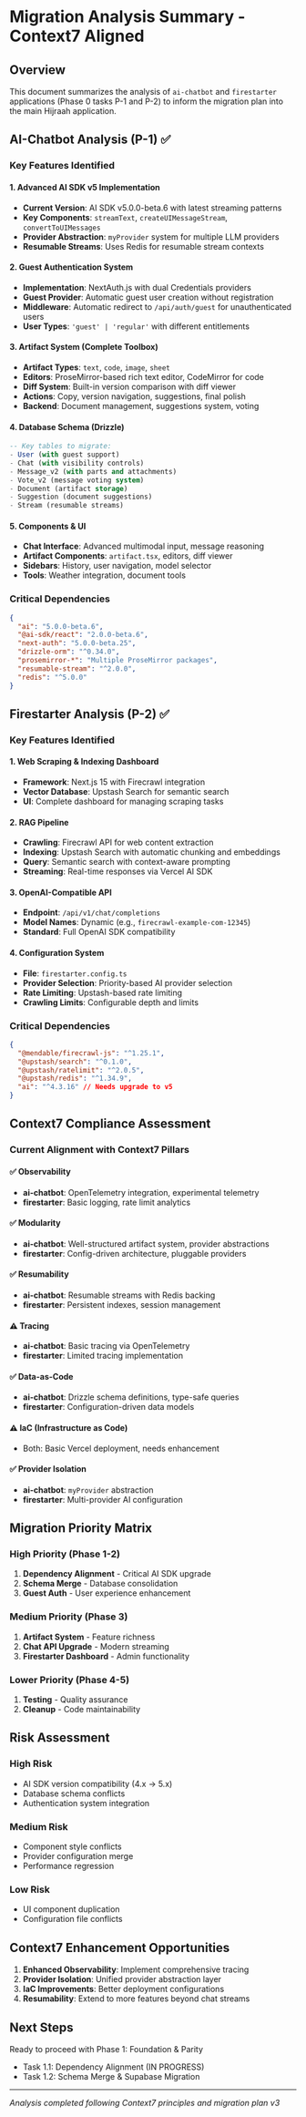 # Migration Analysis Summary - Context7 Aligned

## Overview

This document summarizes the analysis of `ai-chatbot` and `firestarter` applications (Phase 0 tasks P-1 and P-2) to inform the migration plan into the main Hijraah application.

## AI-Chatbot Analysis (P-1) ✅

### Key Features Identified

#### 1. Advanced AI SDK v5 Implementation

- **Current Version**: AI SDK v5.0.0-beta.6 with latest streaming patterns
- **Key Components**: `streamText`, `createUIMessageStream`, `convertToUIMessages`
- **Provider Abstraction**: `myProvider` system for multiple LLM providers
- **Resumable Streams**: Uses Redis for resumable stream contexts

#### 2. Guest Authentication System

- **Implementation**: NextAuth.js with dual Credentials providers
- **Guest Provider**: Automatic guest user creation without registration
- **Middleware**: Automatic redirect to `/api/auth/guest` for unauthenticated users
- **User Types**: `'guest' | 'regular'` with different entitlements

#### 3. Artifact System (Complete Toolbox)

- **Artifact Types**: `text`, `code`, `image`, `sheet`
- **Editors**: ProseMirror-based rich text editor, CodeMirror for code
- **Diff System**: Built-in version comparison with diff viewer
- **Actions**: Copy, version navigation, suggestions, final polish
- **Backend**: Document management, suggestions system, voting

#### 4. Database Schema (Drizzle)

```sql
-- Key tables to migrate:
- User (with guest support)
- Chat (with visibility controls)
- Message_v2 (with parts and attachments)
- Vote_v2 (message voting system)
- Document (artifact storage)
- Suggestion (document suggestions)
- Stream (resumable streams)
```

#### 5. Components & UI

- **Chat Interface**: Advanced multimodal input, message reasoning
- **Artifact Components**: `artifact.tsx`, editors, diff viewer
- **Sidebars**: History, user navigation, model selector
- **Tools**: Weather integration, document tools

### Critical Dependencies

```json
{
  "ai": "5.0.0-beta.6",
  "@ai-sdk/react": "2.0.0-beta.6",
  "next-auth": "5.0.0-beta.25",
  "drizzle-orm": "^0.34.0",
  "prosemirror-*": "Multiple ProseMirror packages",
  "resumable-stream": "^2.0.0",
  "redis": "^5.0.0"
}
```

## Firestarter Analysis (P-2) ✅

### Key Features Identified

#### 1. Web Scraping & Indexing Dashboard

- **Framework**: Next.js 15 with Firecrawl integration
- **Vector Database**: Upstash Search for semantic search
- **UI**: Complete dashboard for managing scraping tasks

#### 2. RAG Pipeline

- **Crawling**: Firecrawl API for web content extraction
- **Indexing**: Upstash Search with automatic chunking and embeddings
- **Query**: Semantic search with context-aware prompting
- **Streaming**: Real-time responses via Vercel AI SDK

#### 3. OpenAI-Compatible API

- **Endpoint**: `/api/v1/chat/completions`
- **Model Names**: Dynamic (e.g., `firecrawl-example-com-12345`)
- **Standard**: Full OpenAI SDK compatibility

#### 4. Configuration System

- **File**: `firestarter.config.ts`
- **Provider Selection**: Priority-based AI provider selection
- **Rate Limiting**: Upstash-based rate limiting
- **Crawling Limits**: Configurable depth and limits

### Critical Dependencies

```json
{
  "@mendable/firecrawl-js": "^1.25.1",
  "@upstash/search": "^0.1.0",
  "@upstash/ratelimit": "^2.0.5",
  "@upstash/redis": "^1.34.9",
  "ai": "^4.3.16" // Needs upgrade to v5
}
```

## Context7 Compliance Assessment

### Current Alignment with Context7 Pillars

#### ✅ Observability

- **ai-chatbot**: OpenTelemetry integration, experimental telemetry
- **firestarter**: Basic logging, rate limit analytics

#### ✅ Modularity

- **ai-chatbot**: Well-structured artifact system, provider abstractions
- **firestarter**: Config-driven architecture, pluggable providers

#### ✅ Resumability

- **ai-chatbot**: Resumable streams with Redis backing
- **firestarter**: Persistent indexes, session management

#### ⚠️ Tracing

- **ai-chatbot**: Basic tracing via OpenTelemetry
- **firestarter**: Limited tracing implementation

#### ✅ Data-as-Code

- **ai-chatbot**: Drizzle schema definitions, type-safe queries
- **firestarter**: Configuration-driven data models

#### ⚠️ IaC (Infrastructure as Code)

- Both: Basic Vercel deployment, needs enhancement

#### ✅ Provider Isolation

- **ai-chatbot**: `myProvider` abstraction
- **firestarter**: Multi-provider AI configuration

## Migration Priority Matrix

### High Priority (Phase 1-2)

1. **Dependency Alignment** - Critical AI SDK upgrade
2. **Schema Merge** - Database consolidation
3. **Guest Auth** - User experience enhancement

### Medium Priority (Phase 3)

1. **Artifact System** - Feature richness
2. **Chat API Upgrade** - Modern streaming
3. **Firestarter Dashboard** - Admin functionality

### Lower Priority (Phase 4-5)

1. **Testing** - Quality assurance
2. **Cleanup** - Code maintainability

## Risk Assessment

### High Risk

- AI SDK version compatibility (4.x → 5.x)
- Database schema conflicts
- Authentication system integration

### Medium Risk

- Component style conflicts
- Provider configuration merge
- Performance regression

### Low Risk

- UI component duplication
- Configuration file conflicts

## Context7 Enhancement Opportunities

1. **Enhanced Observability**: Implement comprehensive tracing
2. **Provider Isolation**: Unified provider abstraction layer
3. **IaC Improvements**: Better deployment configurations
4. **Resumability**: Extend to more features beyond chat streams

## Next Steps

Ready to proceed with Phase 1: Foundation & Parity

- Task 1.1: Dependency Alignment (IN PROGRESS)
- Task 1.2: Schema Merge & Supabase Migration

---

_Analysis completed following Context7 principles and migration plan v3_
